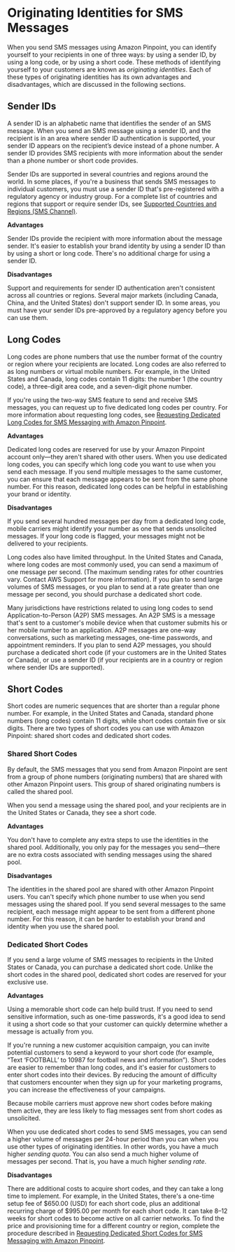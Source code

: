 # Originating Identities for SMS Messages<a name="channels-sms-originating-identities"></a>

When you send SMS messages using Amazon Pinpoint, you can identify yourself to your recipients in one of three ways: by using a sender ID, by using a long code, or by using a short code\. These methods of identifying yourself to your customers are known as *originating identities*\. Each of these types of originating identities has its own advantages and disadvantages, which are discussed in the following sections\.

## Sender IDs<a name="channels-sms-originating-identities-sender-ids"></a>

A sender ID is an alphabetic name that identifies the sender of an SMS message\. When you send an SMS message using a sender ID, and the recipient is in an area where sender ID authentication is supported, your sender ID appears on the recipient’s device instead of a phone number\. A sender ID provides SMS recipients with more information about the sender than a phone number or short code provides\.

Sender IDs are supported in several countries and regions around the world\. In some places, if you're a business that sends SMS messages to individual customers, you must use a sender ID that's pre\-registered with a regulatory agency or industry group\. For a complete list of countries and regions that support or require sender IDs, see [Supported Countries and Regions \(SMS Channel\)](channels-sms-countries.md)\.

**Advantages**

Sender IDs provide the recipient with more information about the message sender\. It's easier to establish your brand identity by using a sender ID than by using a short or long code\. There's no additional charge for using a sender ID\. 

**Disadvantages**

Support and requirements for sender ID authentication aren't consistent across all countries or regions\. Several major markets \(including Canada, China, and the United States\) don't support sender ID\. In some areas, you must have your sender IDs pre\-approved by a regulatory agency before you can use them\.

## Long Codes<a name="channels-sms-originating-identities-long-codes"></a>

Long codes are phone numbers that use the number format of the country or region where your recipients are located\. Long codes are also referred to as long numbers or virtual mobile numbers\. For example, in the United States and Canada, long codes contain 11 digits: the number 1 \(the country code\), a three\-digit area code, and a seven\-digit phone number\.

If you're using the two\-way SMS feature to send and receive SMS messages, you can request up to five dedicated long codes per country\. For more information about requesting long codes, see [Requesting Dedicated Long Codes for SMS Messaging with Amazon Pinpoint](channels-sms-awssupport-long-code.md)\.

**Advantages**

Dedicated long codes are reserved for use by your Amazon Pinpoint account only—they aren't shared with other users\. When you use dedicated long codes, you can specify which long code you want to use when you send each message\. If you send multiple messages to the same customer, you can ensure that each message appears to be sent from the same phone number\. For this reason, dedicated long codes can be helpful in establishing your brand or identity\.

**Disadvantages**

If you send several hundred messages per day from a dedicated long code, mobile carriers might identify your number as one that sends unsolicited messages\. If your long code is flagged, your messages might not be delivered to your recipients\.

Long codes also have limited throughput\. In the United States and Canada, where long codes are most commonly used, you can send a maximum of one message per second\. \(The maximum sending rates for other countries vary\. Contact AWS Support for more information\)\. If you plan to send large volumes of SMS messages, or you plan to send at a rate greater than one message per second, you should purchase a dedicated short code\.

Many jurisdictions have restrictions related to using long codes to send Application\-to\-Person \(A2P\) SMS messages\. An A2P SMS is a message that's sent to a customer's mobile device when that customer submits his or her mobile number to an application\. A2P messages are one\-way conversations, such as marketing messages, one\-time passwords, and appointment reminders\. If you plan to send A2P messages, you should purchase a dedicated short code \(if your customers are in the United States or Canada\), or use a sender ID \(if your recipients are in a country or region where sender IDs are supported\)\.

## Short Codes<a name="channels-sms-originating-identities-short-codes"></a>

Short codes are numeric sequences that are shorter than a regular phone number\. For example, in the United States and Canada, standard phone numbers \(long codes\) contain 11 digits, while short codes contain five or six digits\. There are two types of short codes you can use with Amazon Pinpoint: shared short codes and dedicated short codes\.

### Shared Short Codes<a name="channels-sms-originating-identities-shared-short-codes"></a>

By default, the SMS messages that you send from Amazon Pinpoint are sent from a group of phone numbers \(originating numbers\) that are shared with other Amazon Pinpoint users\. This group of shared originating numbers is called the shared pool\.

When you send a message using the shared pool, and your recipients are in the United States or Canada, they see a short code\.

**Advantages**

You don't have to complete any extra steps to use the identities in the shared pool\. Additionally, you only pay for the messages you send—there are no extra costs associated with sending messages using the shared pool\.

**Disadvantages**

The identities in the shared pool are shared with other Amazon Pinpoint users\. You can't specify which phone number to use when you send messages using the shared pool\. If you send several messages to the same recipient, each message might appear to be sent from a different phone number\. For this reason, it can be harder to establish your brand and identity when you use the shared pool\.

### Dedicated Short Codes<a name="channels-sms-originating-identities-dedicated-short-codes"></a>

If you send a large volume of SMS messages to recipients in the United States or Canada, you can purchase a dedicated short code\. Unlike the short codes in the shared pool, dedicated short codes are reserved for your exclusive use\.

**Advantages**

Using a memorable short code can help build trust\. If you need to send sensitive information, such as one\-time passwords, it's a good idea to send it using a short code so that your customer can quickly determine whether a message is actually from you\.

If you're running a new customer acquisition campaign, you can invite potential customers to send a keyword to your short code \(for example, “Text ‘FOOTBALL’ to 10987 for football news and information”\)\. Short codes are easier to remember than long codes, and it's easier for customers to enter short codes into their devices\. By reducing the amount of difficulty that customers encounter when they sign up for your marketing programs, you can increase the effectiveness of your campaigns\.

Because mobile carriers must approve new short codes before making them active, they are less likely to flag messages sent from short codes as unsolicited\.

When you use dedicated short codes to send SMS messages, you can send a higher volume of messages per 24\-hour period than you can when you use other types of originating identities\. In other words, you have a much higher *sending quota*\. You can also send a much higher volume of messages per second\. That is, you have a much higher *sending rate*\.

**Disadvantages**

There are additional costs to acquire short codes, and they can take a long time to implement\. For example, in the United States, there's a one\-time setup fee of $650\.00 \(USD\) for each short code, plus an additional recurring charge of $995\.00 per month for each short code\. It can take 8–12 weeks for short codes to become active on all carrier networks\. To find the price and provisioning time for a different country or region, complete the procedure described in [Requesting Dedicated Short Codes for SMS Messaging with Amazon Pinpoint](channels-sms-awssupport-short-code.md)\.